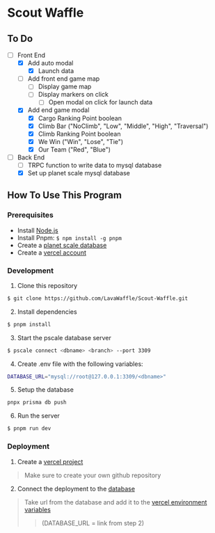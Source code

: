 # Scout Waffle

## To Do
- [ ] Front End
  - [x] Add auto modal
    - [x] Launch data
  - [ ] Add front end game map
    - [ ] Display game map
    - [ ] Display markers on click
      - [ ] Open modal on click for launch data
  - [x] Add end game modal
    - [x] Cargo Ranking Point boolean
    - [x] Climb Bar ("NoClimb", "Low", "Middle", "High", "Traversal")
    - [x] Climb Ranking Point boolean
    - [x] We Win ("Win", "Lose", "Tie")
    - [x] Our Team ("Red", "Blue")
- [ ] Back End
  - [ ] TRPC function to write data to mysql database
  - [x] Set up planet scale mysql database

## How To Use This Program

### Prerequisites
- Install [Node.js](https://nodejs.org/en/download/)
- Install Pnpm: `$ npm install -g pnpm`
- Create a [planet scale database](https://docs.planetscale.com/docs/tutorials/planetscale-quick-start-guide)
- Create a [vercel account](https://vercel.com/signup)
### Development
1. Clone this repository
``` bash
$ git clone https://github.com/LavaWaffle/Scout-Waffle.git
```
2. Install dependencies
``` bash
$ pnpm install
```
3. Start the pscale database server
``` bash
$ pscale connect <dbname> <branch> --port 3309
```
4. Create .env file with the following variables:
``` bash
DATABASE_URL="mysql://root@127.0.0.1:3309/<dbname>"
```
5. Setup the database
``` bash
pnpx prisma db push
```
6. Run the server
``` bash
$ pnpm run dev
```

### Deployment
1. Create a [vercel project](https://vercel.com/new)
> Make sure to create your own github repository
2. Connect the deployment to the [database](https://docs.planetscale.com/docs/tutorials/connect-any-application)
> Take url from the database and add it to the [vercel environment variables](https://vercel.com/docs/concepts/projects/environment-variables)
 >> (DATABASE_URL = link from step 2)

